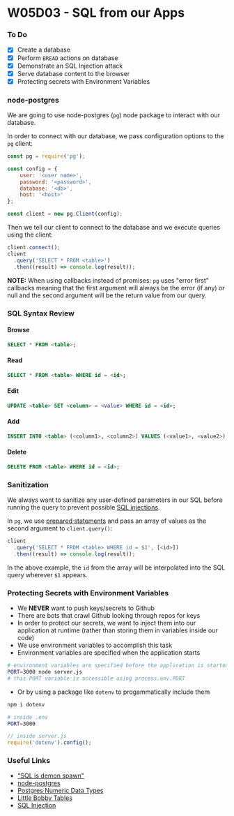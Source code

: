 # W05D03 - SQL from our Apps

### To Do
- [x] Create a database
- [x] Perform `BREAD` actions on database
- [x] Demonstrate an SQL Injection attack
- [x] Serve database content to the browser
- [x] Protecting secrets with Environment Variables

### node-postgres

We are going to use node-postgres (`pg`) node package to interact with our database.

In order to connect with our database, we pass configuration options to the `pg` client:

```js
const pg = require('pg');

const config = {
    user: '<user name>',
    password: '<password>',
    database: '<db>',
    host: '<host>'
};

const client = new pg.Client(config);
```

Then we tell our client to connect to the database and we execute queries using the client:

```js
client.connect();
client
  .query('SELECT * FROM <table>')
  .then((result) => console.log(result));
```

**NOTE:** When using callbacks instead of promises: `pg` uses "error first" callbacks meaning that the first argument will always be the error (if any) or null and the second argument will be the return value from our query.

### SQL Syntax Review

#### Browse

```sql
SELECT * FROM <table>;
```

#### Read

```sql
SELECT * FROM <table> WHERE id = <id>;
```

#### Edit

```sql
UPDATE <table> SET <column> = <value> WHERE id = <id>;
```

#### Add

```sql
INSERT INTO <table> (<column1>, <column2>) VALUES (<value1>, <value2>);
```

#### Delete

```sql
DELETE FROM <table> WHERE id = <id>;
```

### Sanitization

We always want to sanitize any user-defined parameters in our SQL before running the query to prevent possible [SQL injections](https://en.wikipedia.org/wiki/SQL_injection).

In `pg`, we use [prepared statements](https://en.wikipedia.org/wiki/Prepared_statement) and pass an array of values as the second argument to `client.query()`:

```js
client
  .query('SELECT * FROM <table> WHERE id = $1', [<id>])
  .then((result) => console.log(result));
```

In the above example, the `id` from the array will be interpolated into the SQL query wherever `$1` appears.

### Protecting Secrets with Environment Variables
* We **NEVER** want to push keys/secrets to Github
* There are bots that crawl Github looking through repos for keys
* In order to protect our secrets, we want to inject them into our application at runtime (rather than storing them in variables inside our code)
* We use environment variables to accomplish this task
* Environment variables are specified when the application starts

```bash
# environment variables are specified before the application is started
PORT=3000 node server.js
# this PORT variable is accessible using process.env.PORT
```

* Or by using a package like `dotenv` to progammatically include them

```bash
npm i dotenv
```

```bash
# inside .env
PORT=3000 
```

```js
// inside server.js
require('dotenv').config();
```

### Useful Links
* ["SQL is demon spawn"](https://youtu.be/Hh6CbrDr0Lk)
* [node-postgres](https://node-postgres.com/)
* [Postgres Numeric Data Types](https://www.postgresql.org/docs/11/datatype-numeric.html)
* [Little Bobby Tables](https://xkcd.com/327/)
* [SQL Injection](https://en.wikipedia.org/wiki/SQL_injection)
